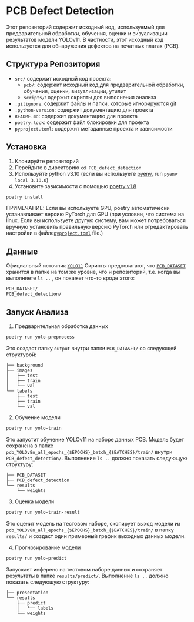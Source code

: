 # PCB Defect Detection

Этот репозиторий содержит исходный код, используемый для предварительной обработки, обучения, оценки и визуализации результатов модели YOLOv11. В частности, этот исходный код используется для обнаружения дефектов на печатных платах (PCB). 


## Структура Репозитория
- `src/` содержит исходный код проекта:
    - `pcb/`: содержит исходный код для предварительной обработки, обучения, оценки, визуализации, утилит
    - `scripts/`: одержит скрипты для выполнения анализа
- `.gitignore`: содержит файлы и папки, которые игнорируются git
- `.python-version`: содержит документацию для проекта
- `README.md`: содержит документацию для проекта
- `poetry.lock`: содержит файл блокировки для проекта
- `pyproject.toml`: содержит метаданные проекта и зависимости

## Установка
1. Клонируйте репозиторий
2. Перейдите в директорию `cd PCB_defect_detection`
2. Используйте python v3.10 (если вы используете [pyenv](https://github.com/pyenv/pyenv), run `pyenv local 3.10.0`)
2. Установите зависимости с помощью [poetry v1.8](https://python-poetry.org/)

```bash
poetry install
```

ПРИМЕЧАНИЕ: Если вы используете GPU, poetry автоматически устанавливает версию PyTorch для GPU (при условии, что система на linux. Если вы используете другую систему, вам может потребоваться вручную установить правильную версию PyTorch или отредактировать настройки в файле[`pyproject.toml`](pyproject.toml) file.)


## Данные
Официальный источник [`YOLO11`](https://docs.ultralytics.com/ru/models/yolo11/#what-are-the-key-improvements-in-ultralytics-yolo11-compared-to-previous-versions)
Скрипты предполагают, что [`PCB_DATASET`](https://www.kaggle.com/datasets/akhatova/pcb-defects/data) хранится в папке на том же уровне, что и репозиторий, т.е. когда вы выполняете 
`ls ..` , он покажет что-то вроде этого:
```
PCB_DATASET/
PCB_defect_detection/
```

## Запуск Анализа
1. Предварительная обработка данных
```bash
poetry run yolo-preprocess
```
Это создаст папку `output` внутри папки `PCB_DATASET/` со следующей структурой:
```
├── background
├── images
│   ├── test
│   ├── train
│   └── val
└── labels
    ├── test
    ├── train
    └── val
```

2. Обучение модели
```bash
poetry run yolo-train
```
Это запустит обучение YOLOv11 на наборе данных PCB. Модель будет сохранена в папке `pcb_YOLOv8n_all_epochs_{$EPOCHS}_batch_{$BATCHES}/train/` внутри `PCB_defect_detection/`.
Выполнение `ls ..` должно показать следующую структуру:
```
├── PCB_DATASET
├── PCB_defect_detection
└── results
    └── weights
```

3. Оценка модели
```bash
poetry run yolo-train-result
```
Это оценит модель на тестовом наборе, скопирует выход модели из
`pcb_YOLOv8n_all_epochs_{$EPOCHS}_batch_{$BATCHES}/train/` в папку `results/` и создаст один примерный график выходных данных модели.


4. Прогнозирование модели
```bash
poetry run yolo-predict
```
Запускает инференс на тестовом наборе данных и сохраняет результаты в папке `results/predict/`.
Выполнение `ls ..` должно показать следующую структуру:
```tree
├── presentation
└── results
    ├── predict
    │   └── labels
    └── weights
```
